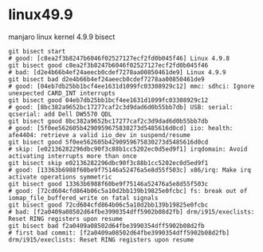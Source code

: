 # linux49.9
manjaro linux kernel 4.9.9 bisect

    git bisect start
    # good: [c8ea2f3b8247b6046f02527127ecf2fd0b045f46] Linux 4.9.8
    git bisect good c8ea2f3b8247b6046f02527127ecf2fd0b045f46
    # bad: [d2e4b66b4ef24aeecb0cdef7278aa00850461de9] Linux 4.9.9
    git bisect bad d2e4b66b4ef24aeecb0cdef7278aa00850461de9
    # good: [04eb7db25bb1bcf4ee1631d1099fc03308929c12] mmc: sdhci: Ignore unexpected CARD_INT interrupts
    git bisect good 04eb7db25bb1bcf4ee1631d1099fc03308929c12
    # good: [8bc382a9652bc17277caf2c3d9dad6d0b55bb7db] USB: serial: qcserial: add Dell DW5570 QDL
    git bisect good 8bc382a9652bc17277caf2c3d9dad6d0b55bb7db
    # good: [5f0ee562605b4290959675830273d5485616d0cd] iio: health: afe4404: retrieve a valid iio_dev in suspend/resume
    git bisect good 5f0ee562605b4290959675830273d5485616d0cd
    # skip: [e02136282296dbc90f3c88b1cc5202ec0d5ed9f1] irqdomain: Avoid activating interrupts more than once
    git bisect skip e02136282296dbc90f3c88b1cc5202ec0d5ed9f1
    # good: [13363b6988f60be9f75146a52476a5e8d55f503c] x86/irq: Make irq activate operations symmetric
    git bisect good 13363b6988f60be9f75146a52476a5e8d55f503c
    # good: [72cd604cfd864b06c5a10d2bb139b19825e0fcbc] fs: break out of iomap_file_buffered_write on fatal signals
    git bisect good 72cd604cfd864b06c5a10d2bb139b19825e0fcbc
    # bad: [f2a0409a08502d64fbe3990354dff5902b08d2fb] drm/i915/execlists: Reset RING registers upon resume
    git bisect bad f2a0409a08502d64fbe3990354dff5902b08d2fb
    # first bad commit: [f2a0409a08502d64fbe3990354dff5902b08d2fb] drm/i915/execlists: Reset RING registers upon resume
